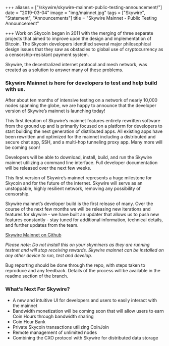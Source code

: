 +++
aliases = ["/skywire/skywire-mainnet-public-testing-announcement/"]
date = "2019-03-04"
image = "img/mainnet.jpg"
tags = ["Skywire", "Statement", "Announcements"]
title = "Skywire Mainnet - Public Testing Announcement"

+++
Work on Skycoin began in 2011 with the merging of three separate projects that aimed to improve upon the design and implementation of Bitcoin. The Skycoin developers identified several major philosophical design issues that they saw as obstacles to global use of cryptocurrency as a censorship-resistant payment system.

Skywire, the decentralized internet protocol and mesh network, was created as a solution to answer many of these problems.

### Skywire Mainnet is here for developers to test and help build with us.

After about ten months of intensive testing on a network of nearly 10,000 nodes spanning the globe, we are happy to announce that the developer version of Skywire’s mainnet is launching today!

This first iteration of Skywire’s mainnet features entirely rewritten software from the ground up and is primarily focused on a platform for developers to start building the next generation of distributed apps. All existing apps have been rewritten and optimized for the mainnet including a distributed and secure chat app, SSH, and a multi-hop tunneling proxy app. Many more will be coming soon!

Developers will be able to download, install, build, and run the Skywire mainnet utilizing a command line interface. Full developer documentation will be released over the next few weeks.

This first version of Skywire’s mainnet represents a huge milestone for Skycoin and for the future of the internet. Skywire will serve as an unstoppable, highly resilient network, removing any possibility of censorship.

Skywire mainnet’s developer build is the first release of many. Over the course of the next few months we will be releasing new iterations and features for skywire - we have built an updater that allows us to push new features constantly - stay tuned for additional information, technical details, and further updates from the team.

[Skywire Mainnet on Github](https://github.com/skycoin/skywire/tree/mainnet)

_Please note: Do not install this on your skyminers as they are running testnet and will stop receiving rewards. Skywire mainnet can be installed on any other device to run, test and develop._

Bug reporting should be done through the repo, with steps taken to reproduce and any feedback. Details of the process will be available in the readme section of the branch.

### What’s Next For Skywire?

* A new and intuitive UI for developers and users to easily interact with the mainnet
* Bandwidth monetization will be coming soon that will allow users to earn Coin Hours through bandwidth sharing
* Coin Hour Bank
* Private Skycoin transactions utilizing CoinJoin
* Remote management of unlimited nodes
* Combining the CXO protocol with Skywire for distributed data storage